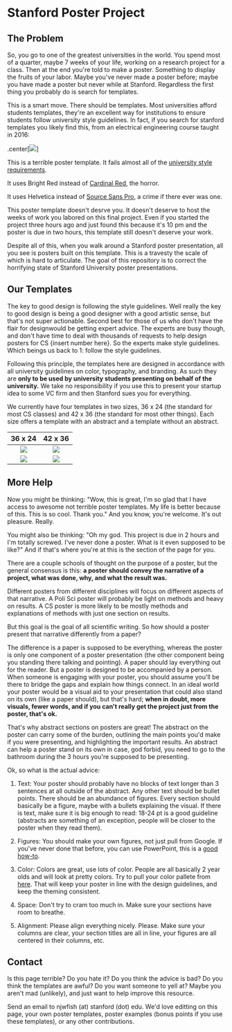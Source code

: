 # Stanford Poster Project

## The Problem

So, you go to one of the greatest universities in the world. You spend most of a quarter, maybe 7 weeks of your life, working on a research project for a class. Then at the end you're told to make a poster. Something to display the fruits of your labor. Maybe you've never made a poster before; maybe you have made a poster but never while at Stanford. Regardless the first thing you probably do is search for templates. 

This is a smart move. There should be templates. Most universities afford students templates, they're an excellent way for institutions to ensure students follow university style guidelines. In fact, if you search for stanford templates you likely find this, from an electrical engineering course taught in 2016:

.center[![](https://github.com/njwfish/stanford-posters-templates/blob/master/docs/36x24_bad.png)]

This is a terrible poster template. It fails almost all of the [university style requirements](https://identity.stanford.edu/). 

It uses Bright Red instead of [Cardinal Red](https://identity.stanford.edu/color.html), the horror. 

It uses Helvetica instead of [Source Sans Pro](https://identity.stanford.edu/typography.html), a crime if there ever was one. 

This poster template doesn't desrve you. It doesn't deserve to host the weeks of work you labored on this final project. Even if you started the project three hours ago and just found this because it's 10 pm and the poster is due in two hours, this template still doesn't deserve your work.

Despite all of this, when you walk around a Stanford poster presentation, all you see is posters built on this template. This is a travesty the scale of which is hard to articulate. The goal of this repository is to correct the horrifying state of Stanford University poster presentations. 

## Our Templates

The key to good design is following the style guidelines. Well really the key to good design is being a good designer with a good artistic sense, but that's not super actionable. Second best for those of us who don't have the flair for designwould be getting expert advice. The experts are busy though, and don't have time to deal with thousands of requests to help design posters for CS {insert number here}. So the experts make style guidelines. Which beings us back to 1: follow the style guidelines.

Following this principle, the templates here are designed in accordance with all university guidelines on color, typography, and branding. As such they are **only to be used by university students presenting on behalf of the university.** We take no responsibility if you use this to present your startup idea to some VC firm and then Stanford sues you for everything. 

We currently have four templates in two sizes, 36 x 24 (the standard for most CS classes) and 42 x 36 (the standard for most other things). Each size offers a template with an abstract and a template without an abstract.

36 x 24             |  42 x 36
:-------------------------:|:-------------------------:
![](https://github.com/njwfish/stanford-posters-templates/blob/master/docs/36x24.png)  |  ![](https://github.com/njwfish/stanford-posters-templates/blob/master/docs/42x36.png)
![](https://github.com/njwfish/stanford-posters-templates/blob/master/docs/36x24_abs.png) | ![](https://github.com/njwfish/stanford-posters-templates/blob/master/docs/42x36_abs.png)

## More Help

Now you might be thinking: "Wow, this is great, I'm so glad that I have access to awesome not terrible poster templates. My life is better because of this. This is so cool. Thank you." And you know, you're welcome. It's out pleasure. Really.

You might also be thinking: "Oh my god. This project is due in 2 hours and I'm totally screwed. I've never done a poster. What is it even supposed to be like?" And if that's where you're at this is the section of the page for you.

There are a couple schools of thought on the purpose of a poster, but the general consensus is this: **a poster should convey the narrative of a project, what was done, why, and what the result was.** 

Different posters from different disciplines will focus on different aspects of that narrative. A Poli Sci poster will probably be light on methods and heavy on results. A CS poster is more likely to be mostly methods and explanations of methods with just one section on results. 

But this goal is the goal of all scientific writing. So how should a poster present that narrative differently from a paper? 

The difference is a paper is supposed to be everything, whereas the poster is only one component of a poster presentation (the other component being you standing there talking and pointing). A paper should lay everything out for the reader. But a poster is designed to be accompanied by a person. When someone is engaging with your poster, you should assume you'll be there to bridge the gaps and explain how things connect. In an ideal world your poster would be a visual aid to your presentation that could also stand on its own (like a paper should), but that's hard; **when in doubt, more visuals, fewer words, and if you can't really get the project just from the poster, that's ok.**

That's why abstract sections on posters are great! The abstract on the poster can carry some of the burden, outlining the main points you'd make if you were presenting, and highlighting the important results. An abstract can help a poster stand on its own in case, god forbid, you need to go to the bathroom during the 3 hours you're supposed to be presenting.

Ok, so what is the actual advice:

1. Text: Your poster should probably have no blocks of text longer than 3 sentences at all outside of the abstract. Any other text should be bullet points. There should be an abundance of figures. Every section should basically be a figure, maybe with a bullets explaining the visual. If there is text, make sure it is big enough to read: 18-24 pt is a good guideline (abstracts are something of an exception, people will be closer to the poster when they read them).

2. Figures: You should make your own figures, not just pull from Google. If you've never done that before, you can use PowerPoint, this is a [good how-to](https://blog.hubspot.com/blog/tabid/6307/bid/34017/how-to-create-top-notch-visual-content-in-powerpoint-tutorial.aspx).

3. Color: Colors are great, use lots of color. People are all basically 2 year olds and will look at pretty colors. Try to pull your color pallete from [here](https://identity.stanford.edu/color.html). That will keep your poster in line with the design guidelines, and keep the theming consistent.

4. Space: Don't try to cram too much in. Make sure your sections have room to breathe. 

5. Alignment: Please align everything nicely. Please. Make sure your columns are clear, your section titles are all in line, your figures are all centered in their columns, etc.

## Contact

Is this page terrible? Do you hate it? Do you think the advice is bad? Do you think the templates are awful? Do you want someone to yell at? Maybe you aren't mad (unlikely), and just want to help improve this resource.

Send an email to njwfish (at) stanford (dot) edu. We'd love editting on this page, your own poster templates, poster examples (bonus points if you use these templates), or any other contributions.
